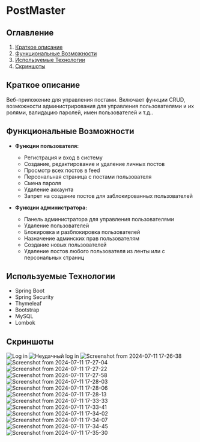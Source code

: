 # PostMaster

## Оглавление
1. [Краткое описание](#краткое-описание)
2. [Функциональные Возможности](#функциональные-возможности)
3. [Используемые Технологии](#используемые-технологии)
4. [Скриншоты](#скриншоты)

## Краткое описание
Веб-приложение для управления постами. Включает функции CRUD, возможности администрирования для управления пользователями и их ролями, валидацию паролей, имен пользователей и т.д..

## Функциональные Возможности
- **Функции пользователя:**
    - Регистрация и вход в систему
    - Создание, редактирование и удаление личных постов
    - Просмотр всех постов в feed
    - Персональная страница с постами пользователя
    - Смена пароля
    - Удаление аккаунта
    - Запрет на создание постов для заблокированных пользователей

- **Функции администратора:**
    - Панель администратора для управления пользователями 
    - Удаление пользователей 
    - Блокировка и разблокировка пользователей 
    - Назначение админских прав пользователям 
    - Создание новых пользователей 
    - Удаление постов любого пользователя из ленты или с персональных страниц

## Используемые Технологии
- Spring Boot
- Spring Security
- Thymeleaf
- Bootstrap
- MySQL
- Lombok

## Скриншоты
![Log in](https://github.com/iljilj/postMaster/assets/79352449/247ad63c-7969-4a04-bccd-5ee02510f22f)
![Неудачный log in](https://github.com/iljilj/postMaster/assets/79352449/c11bab1c-7340-4f59-a6a6-71cba7b766d3)
![Screenshot from 2024-07-11 17-26-38](https://github.com/iljilj/postMaster/assets/79352449/b4326c21-703e-40d2-847b-e5584bec9f85)
![Screenshot from 2024-07-11 17-27-04](https://github.com/iljilj/postMaster/assets/79352449/65386742-d0c1-4b1d-961c-68a57d9e97f0)
![Screenshot from 2024-07-11 17-27-22](https://github.com/iljilj/postMaster/assets/79352449/5815b268-7d9c-4900-90bb-cd2e0af8b2f2)
![Screenshot from 2024-07-11 17-27-58](https://github.com/iljilj/postMaster/assets/79352449/84917a47-1cbc-41d0-bd1b-1374583848a5)
![Screenshot from 2024-07-11 17-28-03](https://github.com/iljilj/postMaster/assets/79352449/a0729788-c6d5-4d8d-8598-108705c2e1f1)
![Screenshot from 2024-07-11 17-28-06](https://github.com/iljilj/postMaster/assets/79352449/6a3637b2-4df6-40d9-b73e-13be09c6f662)
![Screenshot from 2024-07-11 17-28-13](https://github.com/iljilj/postMaster/assets/79352449/0d3d70c1-6535-4585-95f6-1bfd2085e495)
![Screenshot from 2024-07-11 17-33-33](https://github.com/iljilj/postMaster/assets/79352449/6a1a58cb-0542-42fa-b02d-258cdbd325b2)
![Screenshot from 2024-07-11 17-33-41](https://github.com/iljilj/postMaster/assets/79352449/aa7d6622-f4f7-4569-b8d0-21c7e3248817)
![Screenshot from 2024-07-11 17-34-02](https://github.com/iljilj/postMaster/assets/79352449/669daa8c-c90c-4648-9001-13c508926112)
![Screenshot from 2024-07-11 17-34-07](https://github.com/iljilj/postMaster/assets/79352449/37fff59b-a742-434b-9fe3-0ee788c638d8)
![Screenshot from 2024-07-11 17-34-45](https://github.com/iljilj/postMaster/assets/79352449/a7ebbc89-362a-4988-ad70-33a0e8eeab49)
![Screenshot from 2024-07-11 17-35-30](https://github.com/iljilj/postMaster/assets/79352449/96bff707-426b-489e-8edc-63a4349aadf8)



